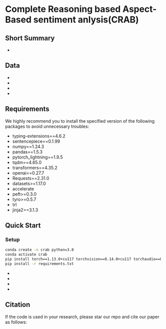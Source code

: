# Complete Reasoning based Aspect-Based sentiment anlysis(CRAB)

## Short Summary

-

## Data

-
-
-
-

## Requirements

We highly recommend you to install the specified version of the following packages to avoid unnecessary troubles:

- typing-extensions==4.6.2
- sentencepiece==0.1.99
- numpy==1.24.3
- pandas==1.5.3
- pytorch_lightning==1.9.5
- tqdm==4.65.0
- transformers==4.35.2
- openai==0.27.7
- Requests==2.31.0
- datasets>=1.17.0
- accelerate
- peft>=0.3.0
- tyro>=0.5.7
- trl
- jinja2==3.1.3

## Quick Start

### Setup

```sh
conda create -n crab python=3.8
conda activate crab
pip install torch==1.13.0+cu117 torchvision==0.14.0+cu117 torchaudio==0.13.0 --extra-index-url https://download.pytorch.org/whl/cu117
pip install -r requirements.txt
```

-
-
-
-

## Citation

If the code is used in your research, please star our repo and cite our paper as follows:

```

```
